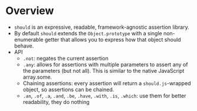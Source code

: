 # Overview

- `should` is an expressive, readable, framework-agnostic assertion
  library.
- By default `should` extends the `Object.prototype` with a single
  non-enumerable getter that allows you to express how that object
  should behave.
- API
    + `.not`: negates the current assertion
    + `.any`: allows for assertions with multiple parameters to assert
      any of the parameters (but not all). This is similar to the native
      JavaScript array.some.
    + Chaining assertions: every assertion will return a
      `should.js`-wrapped object, so assertions can be chained.
    + `.an`, `.of`, `.a`, `.and`, `.be`, `.have`, `.with`, `.is`,
      `.which`: use them for better readability, they do nothing
